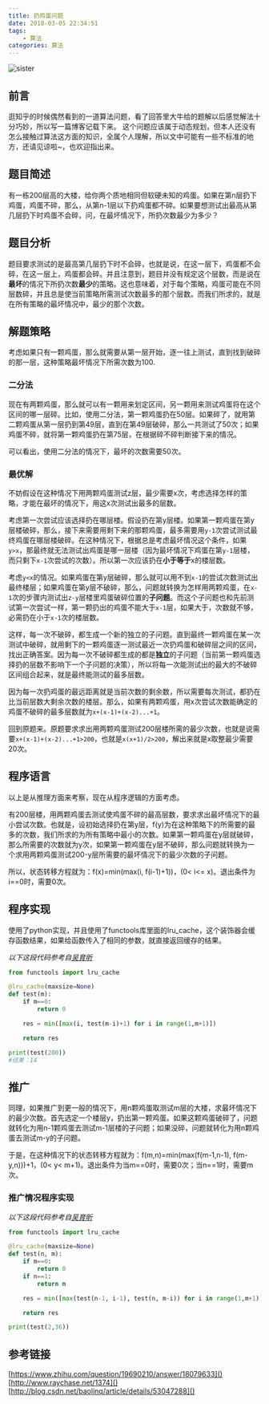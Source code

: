 ```yaml
---
title: 扔鸡蛋问题
date: 2018-03-05 22:34:51
tags: 
    - 算法
categories: 算法
---
```

![sister](http://arian-blogs.oss-cn-beijing.aliyuncs.com/18-3-6/16293116.jpg)
## 前言
逛知乎的时候偶然看到的一道算法问题，看了回答里大牛给的题解以后感觉解法十分巧妙，所以写一篇博客记载下来。
这个问题应该属于动态规划，但本人还没有怎么接触过算法这方面的知识，全属个人理解，所以文中可能有一些不标准的地方，还请见谅啦~，也欢迎指出来。

## 题目简述
有一栋200层高的大楼，给你两个质地相同但软硬未知的鸡蛋。如果在第n层扔下鸡蛋，鸡蛋不碎，那么，从第n-1层以下扔鸡蛋都不碎。如果要想测试出最高从第几层扔下时鸡蛋不会碎，问，在最坏情况下，所扔次数最少为多少？

## 题目分析
题目要求测试的是最高第几层扔下时不会碎，也就是说，在这一层下，鸡蛋都不会碎，在这一层上，鸡蛋都会碎。并且注意到，题目并没有规定这个层数，而是说在**最坏**的情况下所扔次数**最少**的策略。这也意味着，对于每个策略，鸡蛋可能在不同层数碎，并且总是使当前策略所需测试次数最多的那个层数。而我们所求的，就是在所有策略的最坏情况中，最少的那个次数。

## 解题策略
考虑如果只有一颗鸡蛋，那么就需要从第一层开始，逐一往上测试，直到找到破碎的那一层，这种策略最坏情况下所需次数为100.

### 二分法
现在有两颗鸡蛋，那么就可以有一颗用来划定区间，另一颗用来测试鸡蛋将在这个区间的哪一层碎。比如，使用二分法，第一颗鸡蛋扔在50层。如果碎了，就用第二颗鸡蛋从第一层扔到第49层，直到在第49层破碎，那么一共测试了50次；如果鸡蛋不碎，就将第一颗鸡蛋扔在第75层，在根据碎不碎判断接下来的情况。

可以看出，使用二分法的情况下，最坏的次数需要50次。

### 最优解
不妨假设在这种情况下用两颗鸡蛋测试z层，最少需要x次，考虑选择怎样的策略，才能在最坏的情况下，用这x次测试出最多的层数。

考虑第一次尝试应该选择扔在哪层楼。假设扔在第y层楼。如果第一颗鸡蛋在第y层楼破碎，那么，接下来需要用剩下来的那颗鸡蛋，最多需要用`y-1`次尝试测试最终鸡蛋在哪层楼破碎。在这种情况下，根据总是考虑最坏情况这个条件，如果`y>x`，那最终就无法测试出鸡蛋是哪一层楼（因为最坏情况下鸡蛋在第`y-1`层楼，而只剩下`x-1`次尝试的次数）。所以第一次应该扔在**小于等于**x的楼层数。

考虑`y<x`的情况。如果鸡蛋在第y层破碎，那么就可以用不到`x-1`的尝试次数测试出最终楼层；如果鸡蛋在第y层不破碎，那么，问题就转换为怎样用两颗鸡蛋，在`x-1`次的步骤内测试出`z-y`层楼里鸡蛋破碎位置的**子问题**。而这个子问题也和先前测试第一次尝试一样，第一颗扔出的鸡蛋不能大于`x-1`层，如果大于，次数就不够，必需扔在小于`x-1`次的楼层数。

这样，每一次不破碎，都生成一个新的独立的子问题。直到最终一颗鸡蛋在某一次测试中破碎，就用剩下的一颗鸡蛋逐一测试最近一次扔鸡蛋和破碎层之间的区间，找出正确答案。因为每一次不破碎都生成的都是**独立**的子问题（当前第一颗鸡蛋选择扔的层数不影响下一个子问题的决策），所以将每一次能测试出的最大的不破碎区间组合起来，就是最终能测试的最多层数。

因为每一次扔鸡蛋的最远距离就是当前次数的剩余数，所以需要每次测试，都扔在比当前层数大剩余次数的楼层。那么，如果有两颗鸡蛋，用x次尝试次数能确定的鸡蛋不破碎的最多层数就为`x+(x-1)+(x-2)...+1`。

回到原题来。原题要求求出用两颗鸡蛋测试200层楼所需的最少次数，也就是说需要`x+(x-1)+(x-2)...+1>200`，也就是`x(x+1)/2>200`，解出来就是x取整最少需要20次。

## 程序语言
以上是从推理方面来考察，现在从程序逻辑的方面考虑。

有200层楼，用两颗鸡蛋去测试使鸡蛋不碎的最高层数，要求求出最坏情况下的最小尝试次数。也就是，设初始选择扔在第y层，f(y)为在这种策略下的所需要的最多的次数，我们所求的为所有策略中最小的次数。如果第一颗鸡蛋在y层就破碎，那么所需要的次数就为y次，如果第一颗鸡蛋在y层不破碎，那么问题就转换为一个求用两颗鸡蛋测试200-y层所需要的最坏情况下的最少次数的子问题。

所以，状态转移方程就为：f(x)=min(max(i, f(i-1)+1))，(0< i<= x)。退出条件为i==0时，需要0次。

## 程序实现
使用了python实现，并且使用了functools库里面的lru_cache，这个装饰器会缓存函数结果，如果给函数传入了相同的参数，就直接返回缓存的结果。

*以下这段代码参考自[吴育昕](https://www.zhihu.com/question/19690210/answer/18079633)*
```python
from functools import lru_cache

@lru_cache(maxsize=None)
def test(m):
    if m==0:
        return 0

    res = min([max(i, test(m-i)+1) for i in range(1,m+1)])

    return res

print(test(200))
#结果：14
```

## 推广
同理，如果推广到更一般的情况下，用n颗鸡蛋取测试m层的大楼，求最坏情况下的最少次数。首先选定一个楼层y，扔出第一颗鸡蛋。如果这颗鸡蛋破碎了，问题就转化为用n-1颗鸡蛋去测试m-1层楼的子问题；如果没碎，问题就转化为用n颗鸡蛋去测试m-y的子问题。

于是，在这种情况下的状态转移方程就为：f(m,n)=min(max(f(m-1,n-1), f(m-y,n)))+1，(0< y< m+1)。退出条件为当m==0时，需要0次；当n==1时，需要m次。

### 推广情况程序实现
*以下这段代码参考自[吴育昕](https://www.zhihu.com/question/19690210/answer/18079633)*
```python
from functools import lru_cache

@lru_cache(maxsize=None)
def test(n, m):
    if m==0:
        return 0
    if n==1:
        return m

    res = min([max(test(n-1, i-1), test(n, m-i)) for i in range(1,m+1)])+1

    return res

print(test(2,36))
```

## 参考链接
[https://www.zhihu.com/question/19690210/answer/18079633]()
[http://www.raychase.net/1374]()
[http://blog.csdn.net/baolinq/article/details/53047288]()
